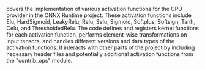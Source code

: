 covers the implementation of various activation functions for the CPU provider in the ONNX Runtime project. These activation functions include Elu, HardSigmoid, LeakyRelu, Relu, Selu, Sigmoid, Softplus, Softsign, Tanh, Celu, and ThresholdedRelu. The code defines and registers kernel functions for each activation function, performs element-wise transformations on input tensors, and handles different versions and data types of the activation functions. It interacts with other parts of the project by including necessary header files and potentially additional activation functions from the "contrib_ops" module.